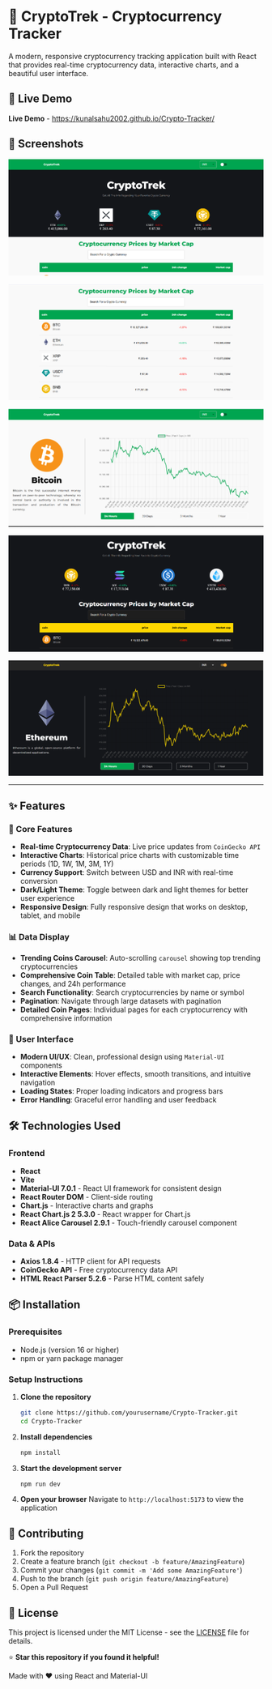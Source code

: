 # 🚀 CryptoTrek - Cryptocurrency Tracker

A modern, responsive cryptocurrency tracking application built with React that provides real-time cryptocurrency data, interactive charts, and a beautiful user interface.

## 🚀 Live Demo

**Live Demo** - https://kunalsahu2002.github.io/Crypto-Tracker/

## 📱 Screenshots

![Homepage Dark Theme](images/ss0.png)

![Homepage Light Theme](images/ss4.png)

![Coin Detail Dark](images/ss3.png)

![Coin Detail Light](images/ss2.png)

![Search Feature](images/ss1.png)


---



## ✨ Features

### 🎯 Core Features
- **Real-time Cryptocurrency Data**: Live price updates from `CoinGecko API`
- **Interactive Charts**: Historical price charts with customizable time periods (1D, 1W, 1M, 3M, 1Y)
- **Currency Support**: Switch between USD and INR with real-time conversion
- **Dark/Light Theme**: Toggle between dark and light themes for better user experience
- **Responsive Design**: Fully responsive design that works on desktop, tablet, and mobile

### 📊 Data Display
- **Trending Coins Carousel**: Auto-scrolling `carousel` showing top trending cryptocurrencies
- **Comprehensive Coin Table**: Detailed table with market cap, price changes, and 24h performance
- **Search Functionality**: Search cryptocurrencies by name or symbol
- **Pagination**: Navigate through large datasets with pagination
- **Detailed Coin Pages**: Individual pages for each cryptocurrency with comprehensive information

### 🎨 User Interface
- **Modern UI/UX**: Clean, professional design using `Material-UI` components
- **Interactive Elements**: Hover effects, smooth transitions, and intuitive navigation
- **Loading States**: Proper loading indicators and progress bars
- **Error Handling**: Graceful error handling and user feedback

## 🛠️ Technologies Used

### Frontend
- **React** 
- **Vite** 
- **Material-UI 7.0.1** - React UI framework for consistent design
- **React Router DOM** - Client-side routing
- **Chart.js** - Interactive charts and graphs
- **React Chart.js 2 5.3.0** - React wrapper for Chart.js
- **React Alice Carousel 2.9.1** - Touch-friendly carousel component

### Data & APIs
- **Axios 1.8.4** - HTTP client for API requests
- **CoinGecko API** - Free cryptocurrency data API
- **HTML React Parser 5.2.6** - Parse HTML content safely


## 📦 Installation

### Prerequisites
- Node.js (version 16 or higher)
- npm or yarn package manager

### Setup Instructions

1. **Clone the repository**
   ```bash
   git clone https://github.com/yourusername/Crypto-Tracker.git
   cd Crypto-Tracker
   ```

2. **Install dependencies**
   ```bash
   npm install
   ```

3. **Start the development server**
   ```bash
   npm run dev
   ```

4. **Open your browser**
   Navigate to `http://localhost:5173` to view the application



## 🤝 Contributing

1. Fork the repository
2. Create a feature branch (`git checkout -b feature/AmazingFeature`)
3. Commit your changes (`git commit -m 'Add some AmazingFeature'`)
4. Push to the branch (`git push origin feature/AmazingFeature`)
5. Open a Pull Request

## 📝 License

This project is licensed under the MIT License - see the [LICENSE](LICENSE) file for details.


⭐ **Star this repository if you found it helpful!**

Made with ❤️ using React and Material-UI